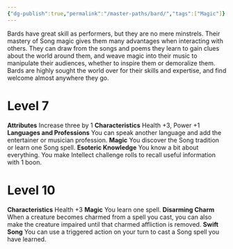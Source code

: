 ```yaml
---
{"dg-publish":true,"permalink":"/master-paths/bard/","tags":["Magic"]}
---
```


Bards have great skill as performers, but they are no mere minstrels. Their mastery of Song magic gives them many advantages when interacting with others. They can draw from the songs and poems they learn to gain clues about the world around them, and weave magic into their music to manipulate their audiences, whether to inspire them or demoralize them. Bards are highly sought the world over for their skills and expertise, and find welcome almost anywhere they go.
# Level 7
**Attributes** Increase three by 1
**Characteristics** Health +3, Power +1
**Languages and Professions** You can speak another language and add the entertainer or musician profession.
**Magic** You discover the Song tradition or learn one Song spell.
**Esoteric Knowledge** You know a bit about everything. You make Intellect challenge rolls to recall useful information with 1 boon.
# Level 10
**Characteristics** Health +3
**Magic** You learn one spell.
**Disarming Charm** When a creature becomes charmed from a spell you cast, you can also make the creature impaired until that charmed affliction is removed.
**Swift Song** You can use a triggered action on your turn to cast a Song spell you have learned.